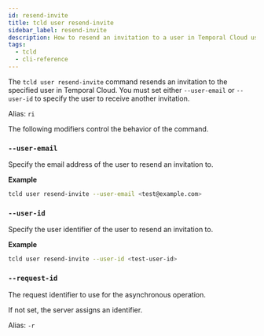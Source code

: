 ```yaml
---
id: resend-invite
title: tcld user resend-invite
sidebar_label: resend-invite
description: How to resend an invitation to a user in Temporal Cloud using tcld.
tags:
  - tcld
  - cli-reference
---
```


The `tcld user resend-invite` command resends an invitation to the specified user in Temporal Cloud.
You must set either `--user-email` or `--user-id` to specify the user to receive another invitation.

Alias: `ri`

The following modifiers control the behavior of the command.

### `--user-email`

Specify the email address of the user to resend an invitation to.

**Example**

```bash
tcld user resend-invite --user-email <test@example.com>
```

### `--user-id`

Specify the user identifier of the user to resend an invitation to.

**Example**

```bash
tcld user resend-invite --user-id <test-user-id>
```

### `--request-id`

The request identifier to use for the asynchronous operation.

If not set, the server assigns an identifier.

Alias: `-r`
